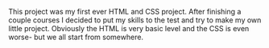 This project was my first ever HTML and CSS project. After finishing a couple courses I decided to put my skills to the test and try to 
make my own little project. Obviously the HTML is very basic level and the CSS is even worse- but we all start from somewhere.
